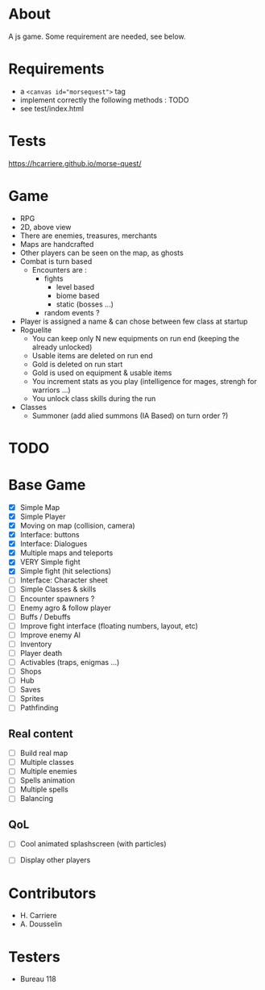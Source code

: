 # About
A js game. Some requirement are needed, see below.

# Requirements

- a `<canvas id="morsequest">` tag
- implement correctly the following methods : 
TODO
- see test/index.html

# Tests

https://hcarriere.github.io/morse-quest/

# Game

- RPG
- 2D, above view
- There are enemies, treasures, merchants
- Maps are handcrafted
- Other players can be seen on the map, as ghosts
- Combat is turn based
    - Encounters are :
        - fights
            - level based
            - biome based
            - static (bosses ...)
        - random events ?
- Player is assigned a name & can chose between few class at startup
- Roguelite
    - You can keep only N new equipments on run end (keeping the already unlocked)
    - Usable items are deleted on run end
    - Gold is deleted on run start
    - Gold is used on equipment & usable items
    - You increment stats as you play (intelligence for mages, strengh for warriors ...)
    - You unlock class skills during the run
- Classes
    - Summoner (add alied summons (IA Based) on turn order ?)


# TODO
# Base Game
- [x] Simple Map
- [x] Simple Player
- [x] Moving on map (collision, camera)
- [x] Interface: buttons
- [x] Interface: Dialogues
- [x] Multiple maps and teleports
- [x] VERY Simple fight
- [x] Simple fight (hit selections)
- [ ] Interface: Character sheet
- [ ] Simple Classes & skills
- [ ] Encounter spawners ?
- [ ] Enemy agro & follow player
- [ ] Buffs / Debuffs
- [ ] Improve fight interface (floating numbers, layout, etc)
- [ ] Improve enemy AI
- [ ] Inventory
- [ ] Player death
- [ ] Activables (traps, enigmas ...)
- [ ] Shops
- [ ] Hub
- [ ] Saves
- [ ] Sprites
- [ ] Pathfinding
## Real content
- [ ] Build real map
- [ ] Multiple classes
- [ ] Multiple enemies
- [ ] Spells animation
- [ ] Multiple spells
- [ ] Balancing
## QoL
- [ ] Cool animated splashscreen (with particles)
- [ ] Display other players



# Contributors

- H. Carriere
- A. Dousselin

# Testers

- Bureau 118
